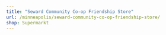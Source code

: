 ```yaml
---
title: "Seward Community Co-op Friendship Store"
url: /minneapolis/seward-community-co-op-friendship-store/
shop: Supermarkt
---
```

